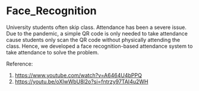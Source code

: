 # Face_Recognition
University students often skip class. Attendance has been a severe issue. Due to the pandemic, a simple QR code is only needed to take attendance cause students only scan the QR code without physically attending the class. Hence, we developed a face recognition-based attendance system to take attendance to solve the problem.

Reference:
1) https://www.youtube.com/watch?v=A6464U4bPPQ
2) https://youtu.be/oXlwWbU8l2o?si=fntrzy97TAI4u2WH
